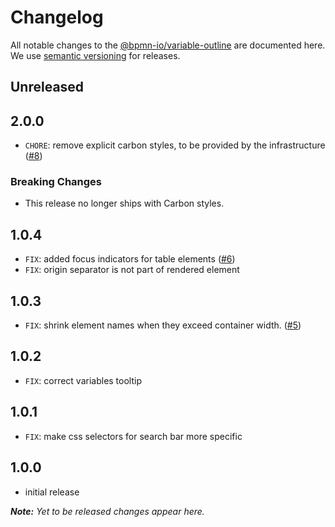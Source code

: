 # Changelog

All notable changes to the [@bpmn-io/variable-outline](https://github.com/bpmn-io/variable-outline) are documented here. We use [semantic versioning](http://semver.org/) for releases.

## Unreleased

## 2.0.0

* `CHORE`: remove explicit carbon styles, to be provided by the infrastructure ([#8](https://github.com/bpmn-io/variable-outline/pull/8))

### Breaking Changes
* This release no longer ships with Carbon styles.

## 1.0.4

* `FIX`: added focus indicators for table elements ([#6](https://github.com/bpmn-io/variable-outline/pull/6))
* `FIX`: origin separator is not part of rendered element 

## 1.0.3

* `FIX`: shrink element names when they exceed container width. ([#5](https://github.com/bpmn-io/variable-outline/pull/5))

## 1.0.2

* `FIX`: correct variables tooltip

## 1.0.1

* `FIX`: make css selectors for search bar more specific

## 1.0.0

* initial release

___Note:__ Yet to be released changes appear here._

